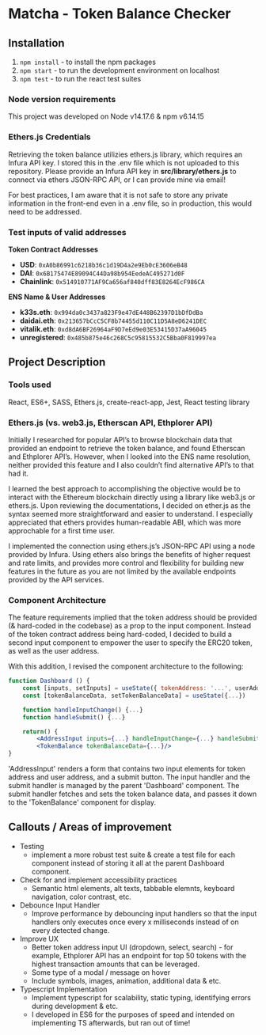 # Matcha - Token Balance Checker

## Installation

1. `npm install` - to install the npm packages
2. `npm start` - to run the development environment on localhost
3. `npm test` - to run the react test suites

### Node version requirements

This project was developed on Node v14.17.6 & npm v6.14.15

### Ethers.js Credentials

Retrieving the token balance utilizies ethers.js library, which requires an Infura API key. I stored this in the .env file which is not uploaded to this repository. Please provide an Infura API key in **src/library/ethers.js** to connect via ethers JSON-RPC API, or I can provide mine via email!

For best practices, I am aware that it is not safe to store any private information in the front-end even in a .env file, so in production, this would need to be addressed.

### Test inputs of valid addresses
**Token Contract Addresses**
- **USD**: `0xA0b86991c6218b36c1d19D4a2e9Eb0cE3606eB48`
- **DAI**: `0x6B175474E89094C44Da98b954EedeAC495271d0F`
- **Chainlink**: `0x514910771AF9Ca656af840dff83E8264EcF986CA`

**ENS Name & User Addresses**
- **k33s.eth**: `0x994da0c3437a823F9e47dE448B62397D1bDfDdBa`
- **daidai.eth**: `0x213657bCcC5CF8b74455d110C11D5A8eD6241DEC`
- **vitalik.eth**: `0xd8dA6BF26964aF9D7eEd9e03E53415D37aA96045`
- **unregistered**: `0x485b875e46c268C5c95815532C5Bba0F819997ea`


## Project Description
### Tools used

React, ES6+, SASS, Ethers.js, create-react-app, Jest, React testing library

### Ethers.js (vs. web3.js, Etherscan API, Ethplorer API)

Initially I researched for popular API’s to browse blockchain data that provided an endpoint to retrieve the token balance, and found Etherscan and Ethplorer API’s. However, when I looked into the ENS name resolution, neither provided this feature and I also couldn’t find alternative API’s to that had it.

I learned the best approach to accomplishing the objective would be to interact with the Ethereum blockchain directly using a library like web3.js or ethers.js. Upon reviewing the documentations, I decided on ether.js as the syntax seemed more straightforward and easier to understand. I especially appreciated that ethers provides human-readable ABI, which was more approchable for a first time user. 

I implemented the connection using ethers.js’s JSON-RPC API using a node provided by Infura. Using ethers also brings the benefits of higher request and rate limits, and provides more control and flexibility for building new features in the future as you are not limited by the available endpoints provided by the API services.

### Component Architecture

The feature requirements implied that the token address should be provided (& hard-coded in the codebase) as a prop to the input component. Instead of the token contract address being hard-coded, I decided to build a second input component to empower the user to specify the ERC20 token, as well as the user address.

With this addition, I revised the component architecture to the following:

```jsx
function Dashboard () {
	const [inputs, setInputs] = useState({ tokenAddress: '...', userAddress'...'})
	const [tokenBalanceData, setTokenBalanceData] = useState({...})

	function handleInputChange() {...}
	function handleSubmit() {...}

	return() {
		<AddressInput inputs={...} handleInputChange={...} handleSubmit={...}/>
		<TokenBalance tokenBalanceData={...}/>
}
```

'AddressInput' renders a form that contains two input elements for token address and user address, and a submit button. The input handler and the submit handler is managed by the parent 'Dashboard' component. The submit handler fetches and sets the token balance data, and passes it down to the 'TokenBalance' component for display.


## Callouts / Areas of improvement
- Testing
  - implement a more robust test suite & create a test file for each component instead of storing it all at the parent Dashboard component.
- Check for and implement accessibility practices
  - Semantic html elements, alt texts, tabbable elemnts, keyboard navigation, color contrast, etc.
- Debounce Input Handler
  - Improve performance by debouncing input handlers so that the input handlers only executes once every x milliseconds instead of on every detected change.
- Improve UX
  - Better token address input UI (dropdown, select, search) - for example, Ethplorer API has an endpoint for top 50 tokens with the highest transaction amounts that can be leveraged.
  - Some type of a modal / message on hover 
  - Include symbols, images, animation, additional data & etc.
- Typescript Implementation
  - Implement typescript for scalability, static typing, identifying errors during development & etc.
  - I developed in ES6 for the purposes of speed and intended on implementing TS afterwards, but ran out of time!
  